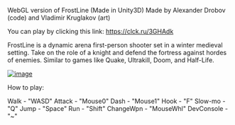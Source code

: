 WebGL version of FrostLine (Made in Unity3D)
Made by Alexander Drobov (code) and Vladimir Kruglakov (art)

You can play by clicking this link:
https://clck.ru/3GHAdk

FrostLine is a dynamic arena first-person shooter set in a winter medieval setting. Take on the role of a knight and defend the fortress against hordes of enemies. Similar to games like Quake, Ultrakill, Doom, and Half-Life.

[![image](https://github.com/user-attachments/assets/30afab68-9bcc-4935-bb8c-756e8dbab893)](https://avatars.mds.yandex.net/get-games/11385414/2a00000194e23469265ee1e2fdb9af530831/cover1)

How to play:

  Walk - "WASD"
  Attack - "Mouse0"
  Dash - "Mouse1"
  Hook - "F"
  Slow-mo - "Q"
  Jump - "Space"
  Run - "Shift"
  ChangeWpn - "MouseWhl"
  DevConsole - "~"
